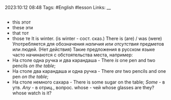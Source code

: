2023:10:12 08:48
Tags: #English #lesson 
Links:
__
##
- this этот
- these эти
- that тот
- those те
It is winter. (is winter - сост. сказ.)
There is (are) / was (were) 
Употребляется для обозначения *наличия или отсутствия* предметов или людей. (Нет действия)
Такие предложения в русском языке часто начинаются с обстоятельства места,
например:
- На столе одна ручка и два карандаша - There *is* one pen and two pencils *on the table*;
- На столе два карандаша и одна ручка - There *are* two pencils and one pen *on the table*;
 - На столе немного сахара - There is some sugar on the table;
 *Some* - в утв.
 *Any* - в отриц., вопрос.
 whose - чей
 whose glasses are they?
 whose watch is it?
